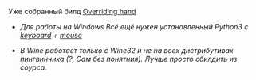 Уже собранный билд [Overriding hand](https://github.com/DraSolace/Overriding-Handv1.1)

* *Для работы на Windows Всё ещё нужен установленный Python3 с [keyboard](https://github.com/boppreh/keyboard) + [mouse](https://github.com/boppreh/mouse)* 

* *В Wine работает только с Wine32 и не на всех дистрибутивах пингвинчика (?, Сам без понятния). Лучше просто сбилдить из соурса.* 
